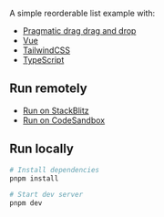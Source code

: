 A simple reorderable list example with:

- [Pragmatic drag drag and drop](https://github.com/atlassian/pragmatic-drag-and-drop)
- [Vue](https://vuejs.org)
- [TailwindCSS](https://tailwindcss.com/)
- [TypeScript](https://www.typescriptlang.org/)

## Run remotely

- [Run on StackBlitz](https://stackblitz.com/github/frenicohansen/pdnd-vue)
- [Run on CodeSandbox](https://codesandbox.io/p/github/frenicohansen/pdnd-vue)

## Run locally

```bash
# Install dependencies
pnpm install

# Start dev server
pnpm dev
```
